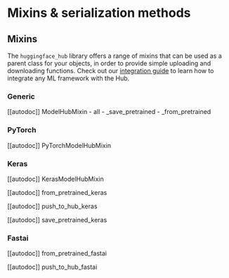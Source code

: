 <!--⚠️ Note that this file is in Markdown but contain specific syntax for our doc-builder (similar to MDX) that may not be
rendered properly in your Markdown viewer.
-->

# Mixins & serialization methods

## Mixins

The `huggingface_hub` library offers a range of mixins that can be used as a parent class for your objects, in order to
provide simple uploading and downloading functions. Check out our [integration guide](../guides/integrations) to learn
how to integrate any ML framework with the Hub.

### Generic

[[autodoc]] ModelHubMixin
    - all
    - _save_pretrained
    - _from_pretrained

### PyTorch

[[autodoc]] PyTorchModelHubMixin

### Keras

[[autodoc]] KerasModelHubMixin

[[autodoc]] from_pretrained_keras

[[autodoc]] push_to_hub_keras

[[autodoc]] save_pretrained_keras

### Fastai

[[autodoc]] from_pretrained_fastai

[[autodoc]] push_to_hub_fastai



